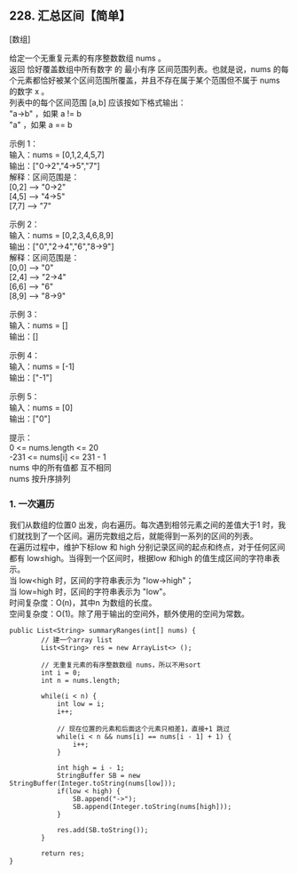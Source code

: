 ## 228. 汇总区间【简单】       
[数组]    

给定一个无重复元素的有序整数数组 nums 。     
返回 恰好覆盖数组中所有数字 的 最小有序 区间范围列表。也就是说，nums 的每个元素都恰好被某个区间范围所覆盖，并且不存在属于某个范围但不属于 nums 的数字 x 。      
列表中的每个区间范围 [a,b] 应该按如下格式输出：     
"a->b" ，如果 a != b     
"a" ，如果 a == b       

示例 1：    
输入：nums = [0,1,2,4,5,7]    
输出：["0->2","4->5","7"]     
解释：区间范围是：    
[0,2] --> "0->2"    
[4,5] --> "4->5"    
[7,7] --> "7"     

示例 2：     
输入：nums = [0,2,3,4,6,8,9]    
输出：["0","2->4","6","8->9"]    
解释：区间范围是：    
[0,0] --> "0"    
[2,4] --> "2->4"    
[6,6] --> "6"    
[8,9] --> "8->9"      

示例 3：    
输入：nums = []      
输出：[]     

示例 4：    
输入：nums = [-1]     
输出：["-1"]     

示例 5：    
输入：nums = [0]    
输出：["0"]     

提示：    
0 <= nums.length <= 20    
-231 <= nums[i] <= 231 - 1    
nums 中的所有值都 互不相同    
nums 按升序排列     

### 1. 一次遍历      
我们从数组的位置0 出发，向右遍历。每次遇到相邻元素之间的差值大于1 时，我们就找到了一个区间。遍历完数组之后，就能得到一系列的区间的列表。       
在遍历过程中，维护下标low 和 high 分别记录区间的起点和终点，对于任何区间都有 low≤high。当得到一个区间时，根据low 和high 的值生成区间的字符串表示。     
当 low<high 时，区间的字符串表示为 "low→high"；     
当 low=high 时，区间的字符串表示为 "low"。       
时间复杂度：O(n)，其中n 为数组的长度。     
空间复杂度：O(1)。除了用于输出的空间外，额外使用的空间为常数。     
```
public List<String> summaryRanges(int[] nums) {
        // 建一个array list
        List<String> res = new ArrayList<> ();

        // 无重复元素的有序整数数组 nums，所以不用sort
        int i = 0;
        int n = nums.length;

        while(i < n) {
            int low = i;
            i++;
            
            // 现在位置的元素和后面这个元素只相差1，直接+1 跳过
            while(i < n && nums[i] == nums[i - 1] + 1) {
                i++;
            }

            int high = i - 1;
            StringBuffer SB = new StringBuffer(Integer.toString(nums[low]));
            if(low < high) {
                SB.append("->");
                SB.append(Integer.toString(nums[high]));
            }

            res.add(SB.toString());
        }

        return res;
}
```






























